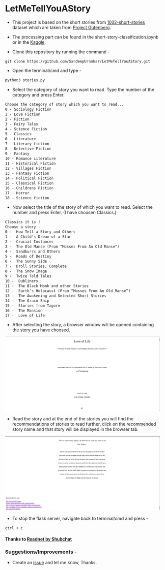 # LetMeTellYouAStory

- This project is based on the short stories from [1002-short-stories](https://www.kaggle.com/datasets/shubchat/1002-short-stories-from-project-guttenberg?resource=download) dataset which are taken from [Project Gutenberg](https://www.gutenberg.org/).

- The processing part can be found in the short-story-classification.ipynb or in the [Kaggle](https://www.kaggle.com/code/sandeepcodes/short-stories-classification/notebook).

- Clone this repository by running the command -

```git
git clone https://github.com/SandeepUrankar/LetMeTellYouAStory.git
```

- Open the terminal/cmd and type -
```bash
python3 stories.py
```

- Select the category of story you want to read. Type the number of the category and press Enter.
```
Choose the category of story which you want to read...
0 - Sociology Fiction
1 - Love Fiction 
2 - Fiction
3 - Fairy Tales
4 - Science Fiction
5 - Classics
6 - Literature
7 - Literary fiction
8 - Detective Fiction
9 - Fantasy 
10 - Romance Literature 
11 - Historical Fiction
12 - Villages Fiction
13 - Fantasy Fiction
14 - Political Fiction
15 - Classical Fiction
16 - Childrens Fiction
17 - Horror
18 - Science fiction
```
- Now select the title of the story of which you want to read. Select the number and press Enter. (I have choosen Classics.)
```
Classics it is !
Choose a story -
0 -  How Tell a Story and Others
1 -  A Child's Dream of a Star
2 -  Crucial Instances
3 -  The Old Manse (From "Mosses From An Old Manse")
4 -  Sandburrs and Others
5 -  Roads of Destiny
6 -  The Sunny Side
7 -  Droll Stories, Complete
8 -  The Snow Image
9 -  Twice Told Tales
10 -  Dubliners
11 -  The Black Monk and other Stories
12 -  Earth’s Holocaust (From “Mosses From An Old Manse”)
13 -  The Awakening and Selected Short Stories
14 -  The Grain Ship
15 -  Stories from Tagore
16 -  The Mansion
17 -  Love of Life
```

- After selecting the story, a browser window will be opened containing the story you have choosed.

<img src="screenshots/story.png" alt="Screenshot containing the story displayed in the browser.">

- Read the story and at the end of the stories you will find the recommendations of stories to read further, click on the recommended story name and that story will be displayed in the browser tab.

<img src="screenshots/recommended.png" alt="Screenshot containing the recommendation of the story displayed in the browser.">

- To stop the flask server, navigate back to terminal/cmd and press -
```
ctrl + c
```



#### Thanks to  [Readnet by Shubchat](https://github.com/shubchat/Readnet)


### Suggestions/Improvements -
- Create an [issue](https://github.com/SandeepUrankar/LetMeTellYouAStory/issues/new/choose) and let me know, Thanks.
